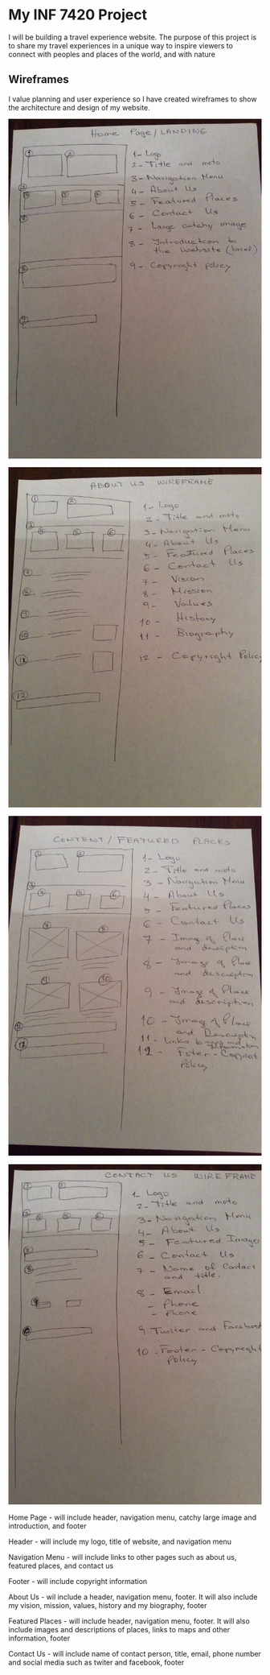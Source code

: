 # My INF 7420 Project

I will be building a travel experience website. The purpose of this project is to share my travel experiences in a unique way to inspire viewers to connect with peoples and places of the world, and with nature

## Wireframes

I value planning and user experience so I have created wireframes to show the architecture and design of my website.

![Wireframe of the Landing Page](wireframes/wireframe-homepage.jpg)


![Wireframe of the About Us Page](wireframes/wireframe-aboutus.jpg)


![Wireframe of the Content](wireframes/wireframe-content.jpg)

![Wireframe of the Contact Us Page](wireframes/wireframe-contactus.jpg)


Home Page - will include header, navigation menu, catchy large image and introduction, and footer

Header - will include my logo, title of website, and navigation menu

Navigation Menu - will include links to other pages such as about us, featured places, and contact us

Footer - will include copyright information

About Us - wil include a header, navigation menu, footer. It will also include my vision, mission, values, history and my biography, footer

Featured Places - will include header, navigation menu, footer. It will also include images and descriptions of places, links to maps and other information, footer

Contact Us - will include name of contact person, title, email, phone number and social media such as twiter and facebook, footer
